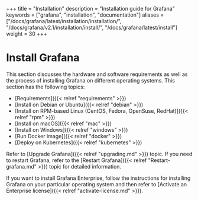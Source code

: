 +++
title = "Installation"
description = "Installation guide for Grafana"
keywords = ["grafana", "installation", "documentation"]
aliases = ["/docs/grafana/latest/installation/installation/", "/docs/grafana/v2.1/installation/install/", "/docs/grafana/latest/install"]
weight = 30
+++

# Install Grafana

This section discusses the hardware and software requirements as well as the process of installing Grafana on different operating systems. This section has the following topics:

- [Requirements]({{< relref "requirements" >}})
- [Install on Debian or Ubuntu]({{< relref "debian" >}})
- [Install on RPM-based Linux (CentOS, Fedora, OpenSuse, RedHat)]({{< relref "rpm" >}})
- [Install on macOS]({{< relref "mac" >}})
- [Install on Windows]({{< relref "windows" >}})
- [Run Docker image]({{< relref "docker" >}})
- [Deploy on Kubernetes]({{< relref "kubernetes" >}})

Refer to [Upgrade Grafana]({{< relref "upgrading.md" >}}) topic. If you need to restart Grafana, refer to the [Restart Grafana]({{< relref "Restart-grafana.md" >}})
topic for detailed information.

If you want to install Grafana Enterprise, follow the instructions for installing Grafana on your particular operating system and then refer to [Activate an Enterprise license]({{< relref "activate-license.md" >}}). 
